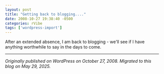 ```yaml
---
layout: post
title: "Getting back to blogging...."
date: 2008-10-27 19:38:40 -0500
categories: rVibe
tags: ['wordpress-import']
---
```


After an extended absence, I am back to blogging - we'll see if I have anything worthwhile to say in the days to come.

---

*Originally published on WordPress on October 27, 2008. Migrated to this blog on May 29, 2025.*
